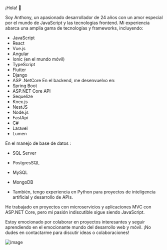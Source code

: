 ¡Hola! 👋

Soy Anthony, un apasionado desarrollador de 24 años con un amor especial por el mundo de JavaScript y las tecnologías frontend. Mi experiencia abarca una amplia gama de tecnologías y frameworks, incluyendo:

- JavaScript
- React
- Vue.js
- Angular
- Ionic (en el mundo móvil)
- TypeScript
- Flutter
- Django
- ASP .NetCore
En el backend, me desenvuelvo en:
- Spring Boot
- ASP.NET Core API
- Sequelize
- Knex.js
- NestJS
- Node.js
- FastApi
- C#
- Laravel
- Lumen


En el manejo de base de datos :

- SQL Server
- PostgresSQL
- MySQL
- MongoDB

  
- También, tengo experiencia en Python para proyectos de inteligencia artificial y desarrollo de APIs.

He trabajado en proyectos con microservicios y aplicaciones MVC con ASP.NET Core, pero mi pasión indiscutible sigue siendo JavaScript.

Estoy emocionado por colaborar en proyectos interesantes y seguir aprendiendo en el emocionante mundo del desarrollo web y móvil. ¡No dudes en contactarme para discutir ideas o colaboraciones!







![image](https://github.com/23456-Tony-Larrea/23456-Tony-Larrea/assets/52183482/ab01133d-0ee6-42da-a9af-bdfaee1d3f19)

